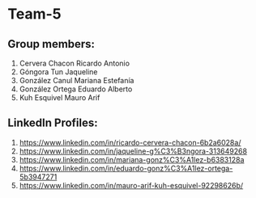 # Team-5

## Group members:
1. Cervera Chacon Ricardo Antonio
2. Góngora Tun Jaqueline
3. González Canul Mariana Estefanía
4. González Ortega Eduardo Alberto
5. Kuh Esquivel Mauro Arif

## LinkedIn Profiles:
1. https://www.linkedin.com/in/ricardo-cervera-chacon-6b2a6028a/
2. https://www.linkedin.com/in/jaqueline-g%C3%B3ngora-313649268
3. https://www.linkedin.com/in/mariana-gonz%C3%A1lez-b6383128a
4. https://www.linkedin.com/in/eduardo-gonz%C3%A1lez-ortega-5b3947271
5. https://www.linkedin.com/in/mauro-arif-kuh-esquivel-92298626b/
